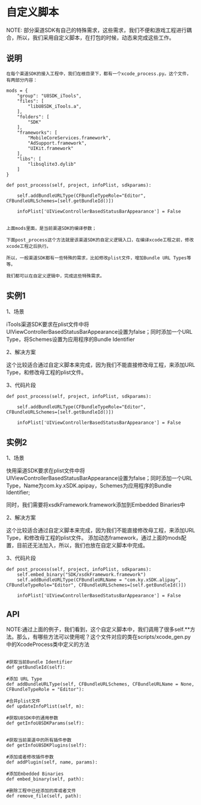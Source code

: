 自定义脚本
==========

NOTE: 部分渠道SDK有自己的特殊需求，这些需求，我们不便和游戏工程进行耦合，所以，我们采用自定义脚本，在打包的时候，动态来完成这些工作。

说明
-------

```
在每个渠道SDK的接入工程中，我们在根目录下，都有一个xcode_process.py。这个文件，有两部分内容：

mods = {
    "group": "U8SDK_iTools",
    "files": [
        "libU8SDK_iTools.a",
    ],
    "folders": [
        "SDK"
    ],
    "frameworks": [
        "MobileCoreServices.framework",
        "AdSupport.framework",
        "UIKit.framework"
    ],
    "libs": [
        "libsqlite3.dylib"
    ]
}

def post_process(self, project, infoPlist, sdkparams):

    self.addBundleURLType(CFBundleTypeRole="Editor", CFBundleURLSchemes=[self.getBundleId()])
    
    infoPlist['UIViewControllerBasedStatusBarAppearance'] = False


上面mods里面，是当前渠道SDK的编译参数；

下面post_process这个方法就是该渠道SDK的自定义逻辑入口，在编译xcode工程之前，修改xcode工程之后执行。

所以，一般渠道SDK都有一些特殊的需求，比如修改plist文件，增加Bundle URL Types等等。

我们都可以在自定义逻辑中，完成这些特殊需求。

```

实例1
--------

1、场景

iTools渠道SDK要求在plist文件中将UIViewControllerBasedStatusBarAppearance设置为false；同时添加一个URL Type，将Schemes设置为应用程序的Bundle Identifier

2、解决方案

这个比较适合通过自定义脚本来完成，因为我们不能直接修改母工程，来添加URL Type，和修改母工程的plist文件。

3、代码片段

```
def post_process(self, project, infoPlist, sdkparams):

    self.addBundleURLType(CFBundleTypeRole="Editor", CFBundleURLSchemes=[self.getBundleId()])
    
    infoPlist['UIViewControllerBasedStatusBarAppearance'] = False

```

实例2
--------

1、场景

快用渠道SDK要求在plist文件中将UIViewControllerBasedStatusBarAppearance设置为false；同时添加一个URL Type，Name为com.ky.xSDK.apipay，Schemes为应用程序的Bundle Identifier;

同时，我们需要将xsdkFramework.framework添加到Embedded Binaries中


2、解决方案

这个比较适合通过自定义脚本来完成，因为我们不能直接修改母工程，来添加URL Type，和修改母工程的plist文件。
添加动态framework，通过上面的mods配置，目前还无法加入，所以，我们也放在自定义脚本中完成。

3、代码片段

```
def post_process(self, project, infoPlist, sdkparams):
    self.embed_binary("SDK/xsdkFramework.framework")
    self.addBundleURLType(CFBundleURLName = "com.ky.xSDK.alipay", CFBundleTypeRole="Editor", CFBundleURLSchemes=[self.getBundleId()])
    
    infoPlist['UIViewControllerBasedStatusBarAppearance'] = False

```

API
-------

NOTE:通过上面的例子，我们看到，这个自定义脚本中，我们调用了很多self.**方法。那么，有哪些方法可以使用呢？这个文件对应的类在scripts/xcode_gen.py中的XcodeProcess类中定义的方法


```

#获取当前Bundle Identifier
def getBundleId(self):

#添加 URL Type
def addBundleURLType(self, CFBundleURLSchemes, CFBundleURLName = None, CFBundleTypeRole = "Editor"):

#合并plist文件
def updateInfoPlist(self, m):

#获取U8SDK中的通用参数
def getInfoU8SDKParams(self):


#获取当前渠道中的所有插件参数
def getInfoU8SDKPlugins(self):

#添加或者修改插件参数
def addPlugin(self, name, params):

#添加Embedded Binaries
def embed_binary(self, path):

#删除工程中已经添加的库或者文件
def remove_file(self, path):

```